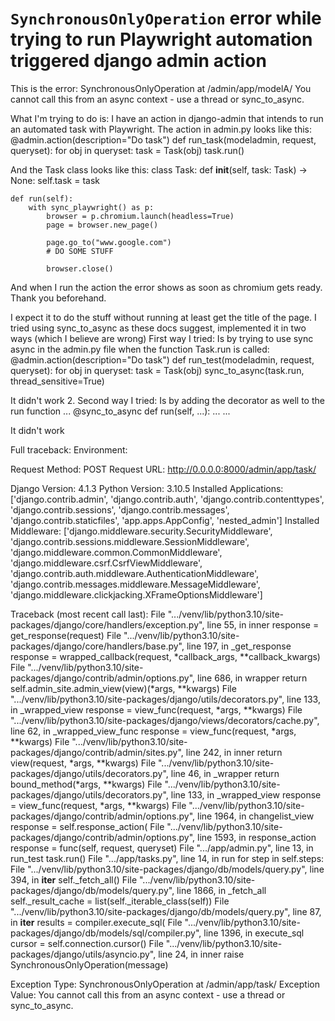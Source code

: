 
# `SynchronousOnlyOperation` error while trying to run Playwright automation triggered django admin action

This is the error:
SynchronousOnlyOperation at /admin/app/modelA/
You cannot call this from an async context - use a thread or sync_to_async.

What I'm trying to do is:
I have an action in django-admin that intends to run an automated task with Playwright.
The action in admin.py looks like this:
@admin.action(description="Do task")
def run_task(modeladmin, request, queryset):
    for obj in queryset:
        task = Task(obj)
        task.run()

And the Task class looks like this:
class Task:
    def __init__(self, task: Task) -> None:
        self.task = task

    def run(self):
        with sync_playwright() as p:
            browser = p.chromium.launch(headless=True)
            page = browser.new_page()

            page.go_to("www.google.com")
            # DO SOME STUFF

            browser.close()
    

And when I run the action the error shows as soon as chromium gets ready.
Thank you beforehand.

I expect it to do the stuff without running at least get the title of the page.
I tried using sync_to_async as these docs suggest, implemented it in two ways (which I believe are wrong)
First way I tried:
Is by trying to use sync async in the admin.py file when the function Task.run is called:
@admin.action(description="Do task")
def run_test(modeladmin, request, queryset):
    for obj in queryset:
        task = Task(obj)
        sync_to_async(task.run, thread_sensitive=True)

It didn't work
2. Second way I tried:
Is by adding the decorator as well to the run function
...
    @sync_to_async
    def run(self, ...):
        ...
...

It didn't work

Full traceback:
Environment:


Request Method: POST
Request URL: http://0.0.0.0:8000/admin/app/task/

Django Version: 4.1.3
Python Version: 3.10.5
Installed Applications:
['django.contrib.admin',
 'django.contrib.auth',
 'django.contrib.contenttypes',
 'django.contrib.sessions',
 'django.contrib.messages',
 'django.contrib.staticfiles',
 'app.apps.AppConfig',
 'nested_admin']
Installed Middleware:
['django.middleware.security.SecurityMiddleware',
 'django.contrib.sessions.middleware.SessionMiddleware',
 'django.middleware.common.CommonMiddleware',
 'django.middleware.csrf.CsrfViewMiddleware',
 'django.contrib.auth.middleware.AuthenticationMiddleware',
 'django.contrib.messages.middleware.MessageMiddleware',
 'django.middleware.clickjacking.XFrameOptionsMiddleware']



Traceback (most recent call last):
  File ".../venv/lib/python3.10/site-packages/django/core/handlers/exception.py", line 55, in inner
    response = get_response(request)
  File ".../venv/lib/python3.10/site-packages/django/core/handlers/base.py", line 197, in _get_response
    response = wrapped_callback(request, *callback_args, **callback_kwargs)
  File ".../venv/lib/python3.10/site-packages/django/contrib/admin/options.py", line 686, in wrapper
    return self.admin_site.admin_view(view)(*args, **kwargs)
  File ".../venv/lib/python3.10/site-packages/django/utils/decorators.py", line 133, in _wrapped_view
    response = view_func(request, *args, **kwargs)
  File ".../venv/lib/python3.10/site-packages/django/views/decorators/cache.py", line 62, in _wrapped_view_func
    response = view_func(request, *args, **kwargs)
  File ".../venv/lib/python3.10/site-packages/django/contrib/admin/sites.py", line 242, in inner
    return view(request, *args, **kwargs)
  File ".../venv/lib/python3.10/site-packages/django/utils/decorators.py", line 46, in _wrapper
    return bound_method(*args, **kwargs)
  File ".../venv/lib/python3.10/site-packages/django/utils/decorators.py", line 133, in _wrapped_view
    response = view_func(request, *args, **kwargs)
  File ".../venv/lib/python3.10/site-packages/django/contrib/admin/options.py", line 1964, in changelist_view
    response = self.response_action(
  File ".../venv/lib/python3.10/site-packages/django/contrib/admin/options.py", line 1593, in response_action
    response = func(self, request, queryset)
  File ".../app/admin.py", line 13, in run_test
    task.run()
  File ".../app/tasks.py", line 14, in run
    for step in self.steps:
  File ".../venv/lib/python3.10/site-packages/django/db/models/query.py", line 394, in __iter__
    self._fetch_all()
  File ".../venv/lib/python3.10/site-packages/django/db/models/query.py", line 1866, in _fetch_all
    self._result_cache = list(self._iterable_class(self))
  File ".../venv/lib/python3.10/site-packages/django/db/models/query.py", line 87, in __iter__
    results = compiler.execute_sql(
  File ".../venv/lib/python3.10/site-packages/django/db/models/sql/compiler.py", line 1396, in execute_sql
    cursor = self.connection.cursor()
  File ".../venv/lib/python3.10/site-packages/django/utils/asyncio.py", line 24, in inner
    raise SynchronousOnlyOperation(message)

Exception Type: SynchronousOnlyOperation at /admin/app/task/
Exception Value: You cannot call this from an async context - use a thread or sync_to_async.


        